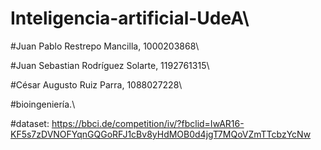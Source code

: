 # Inteligencia-artificial-UdeA\

\#Juan Pablo Restrepo Mancilla, 1000203868\\

\#Juan Sebastian Rodríguez Solarte, 1192761315\\

\#César Augusto Ruiz Parra, 1088027228\\

\#bioingeniería.\

#dataset: https://bbci.de/competition/iv/?fbclid=IwAR16-KF5s7zDVNOFYqnGQGoRFJ1cBv8yHdMOB0d4jgT7MQoVZmTTcbzYcNw
